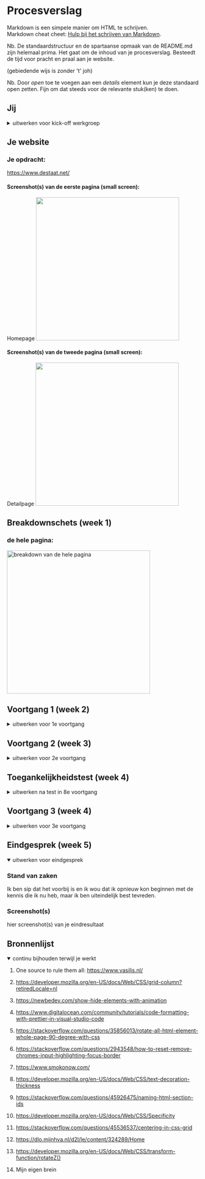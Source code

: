 # Procesverslag
Markdown is een simpele manier om HTML te schrijven.  
Markdown cheat cheet: [Hulp bij het schrijven van Markdown](https://github.com/adam-p/markdown-here/wiki/Markdown-Cheatsheet).

Nb. De standaardstructuur en de spartaanse opmaak van de README.md zijn helemaal prima. Het gaat om de inhoud van je procesverslag. Besteedt de tijd voor pracht en praal aan je website.

(gebiedende wijs is zonder 't' joh)

Nb. Door *open* toe te voegen aan een *details* element kun je deze standaard open zetten. Fijn om dat steeds voor de relevante stuk(ken) te doen.





## Jij

<details>
<summary>uitwerken voor kick-off werkgroep</summary>

### Auteur:
Eva Boogaard

#### Je startniveau:
Rood

#### Je focus:
Surface Plane

</details>





## Je website

### Je opdracht:
https://www.destaat.net/

#### Screenshot(s) van de eerste pagina (small screen): 
Homepage 
<img src="images/procesverslag/destaat1.png" width="375px" alt="">

#### Screenshot(s) van de tweede pagina (small screen):
Detailpage
<img src="images/procesverslag/destaat2.png" width="375px" alt="">
 
</details>



## Breakdownschets (week 1)

### de hele pagina: 
<img src="images/procesverslag/breakdownschets.png" width="375px" alt="breakdown van de hele pagina">

</details>





## Voortgang 1 (week 2)

<details>
<summary>uitwerken voor 1e voortgang</summary>

### Stand van zaken
Het ging best wel goed, ik had moeite met javascript & beetje met height en width, maar ben er wel uitgekomen.
<img src="images/procesverslag/screenshot1.png" width="210px" alt="breakdown van de hele pagina">
<img src="images/procesverslag/screenshot2.png" width="210px" alt="breakdown van de hele pagina">
<img src="images/procesverslag/screenshot3.png" width="210px" alt="breakdown van de hele pagina">

### Agenda voor meeting
samen met je groepje opstellen

| Heba           | Eva                | student 3    | student 4        |
| ---            | ---                | ---          | ---              |
| nav met javascr| javascript doet    | breakdown    | en dan ik dat    |
| en dat ook nog | het niet op github | schetsbestand| dit wil ik zeker |
| ...            |                    | te groot     | ...              |


### Verslag van meeting
hier na afloop snel de uitkomsten van de meeting vastleggen

- punt 1
- punt 2
- nog een punt
- ...

</details>





## Voortgang 2 (week 3)

<details>
<summary>uitwerken voor 2e voortgang</summary>

### Stand van zaken
Ik heb gestruggled met het stuk aan het begin, met de 3 singles, deze heb ik eerst van flexbox naar grid omgezet maar toen toch weer niet, ik kwam er later pas achter dat als je met JS een class toevoegt, deze pas de vorige waarde overschrijft als je een net zo specifieke selector aanroept. Maar met bloed, zweet en tranen ben ik er wel uitgekomen. 

Ik heb gespeeld met media queries, ik ben begonnen met het responsive maken van een aantal elementen en ik heb een dark-mode toegevoegd. Ook heb ik geprobeerd een beginnetje te maken met de toegankelijkheid van de website, maar daar valt nog veel te halen.

<img src="images/procesverslag/week3_1.png" width="210px" alt="breakdown van de hele pagina">
<img src="images/procesverslag/week3_2.png" width="210px" alt="breakdown van de hele pagina">
<img src="images/procesverslag/week3_3.png" width="210px" alt="breakdown van de hele pagina">


### Agenda voor meeting
samen met je groepje opstellen

| student 1      | student 2          | student 3    | student 4        |
| ---            | ---                | ---          | ---              |
| dit bespreken  | en dit             | en ik dit    | en dan ik dat    |
| en dat ook nog | dit als er tijd is | nog een punt | dit wil ik zeker |
| ...            | ...                | ...          | ...              |


### Verslag van meeting
hier na afloop snel de uitkomsten van de meeting vastleggen

- Zaid en Sasja zijn toppers en ze verdienen allebei een raise
- Zaid kwam met het punt dat de heading-levels als een soort receptenboek zijn: H1 is de titel van het recept, H2 de ingrediëntenlijst, H3 de benodigdheden, etc.etc. dus dat heb ik aangepast.
- Het was gezellig en we hadden thee. #BestieVibes

</details>





## Toegankelijkheidstest (week 4)

<details>
<summary>uitwerken na test in 8e voortgang</summary>

### Bevindingen
Lijst met je bevindingen die in de test naar voren kwamen:

#### Er moet een high contrast mode komen
In de werkgroep heb ik ondervonden dat sommige elementen in de site geen hoog genoeg contrast hebben, dat had ik niet zo door aangezien mijn ogen nog prima werken.

Dit kan gefixt worden d.m.v. een media query waarin de root kleurtjes aangepast worden.


#### Heading levels werken niet zoals Zaid ze beschrijft
Technisch gezien hoort het zo te werken dat als je een H1 in een section zet - deze zich onderscheidt van de andere H1. Bij het gebruik van een screenreader is er echter geen touw aan vast te knopen, het is pure chaos, help.

Ik moet kortgezegd alle heading levels weer aanpassen naar hoe ze eerst waren - dus hierarchie gebaseerd op hoe belangrijk de headings zijn.

#### Links worden niet goed voorgelezen
Sommige linkjes worden met gebruik van de screenreader niet goed voorgelezen omdat ik dacht dat ik lekker semantisch bezig was maar dat viel heerlijk tegen.

Ik heb nu geen tijd meer om zo'n groot deel van mijn code te herschrijven, helaas, maar in de toekomst zal ik de screenreader veel meer in mijn achterhoofd houden terwijl ik aan het werk ben en zal ik deze testen, net zoals ik mijn website constant aan het testen ben. Op deze manier zal je niet last-minute nog voor verrassingen komen te staan.

#### Tabindex = not gr8
Ik had in eerste instantie gebruik gemaakt van tabindex, omdat ik dacht 'wauwie wat handig' maar dat was een stuk minder 'wauwie wat handig' en meer een niet-werkende lifehack. 

Dus ik heb maar heel snel al mijn tabindex-jes uit de html geknald, want die hebben daar niets te zoeken.

</details>





## Voortgang 3 (week 4)

<details>
<summary>uitwerken voor 3e voortgang</summary>

### Stand van zaken
Eerlijk, ik ben gewoon aan het chillen. No stress. Only vibes. <3


### Agenda voor meeting
Heba -> vraag over tabben en a tags
Maily -> vraag over responsiveness
Eva -> hoe uitgebreid moet alt tekst zijn? En hoe groot/klein moet een scherm kunnen zijn?


### Verslag van meeting
Alt tekst weglaten behalve als de image een link is -> anders wordt de link niet duidelijk voorgelezen.
240px zou keihard zijn maar 320px is een gangbaar formaat. Grote schermen zijn lastig. Maar niet persé fout te doen, volgens mij.

</details>





## Eindgesprek (week 5)

<details open>
<summary>uitwerken voor eindgesprek</summary>

### Stand van zaken
Ik ben sip dat het voorbij is en ik wou dat ik opnieuw kon beginnen met de kennis die ik nu heb, maar ik ben uiteindelijk best tevreden.

### Screenshot(s)

hier screenshot(s) van je eindresultaat

</details>





## Bronnenlijst

<details open>
<summary>continu bijhouden terwijl je werkt</summary>

1. One source to rule them all: https://www.vasilis.nl/


2. https://developer.mozilla.org/en-US/docs/Web/CSS/grid-column?retiredLocale=nl
3. https://newbedev.com/show-hide-elements-with-animation
4. https://www.digitalocean.com/community/tutorials/code-formatting-with-prettier-in-visual-studio-code
5. https://stackoverflow.com/questions/35856013/rotate-all-html-element-whole-page-90-degree-with-css
6. https://stackoverflow.com/questions/2943548/how-to-reset-remove-chromes-input-highlighting-focus-border
7. https://www.smokonow.com/
8. https://developer.mozilla.org/en-US/docs/Web/CSS/text-decoration-thickness
9. https://stackoverflow.com/questions/45926475/naming-html-section-ids
10. https://developer.mozilla.org/en-US/docs/Web/CSS/Specificity
11. https://stackoverflow.com/questions/45536537/centering-in-css-grid
12. https://dlo.mijnhva.nl/d2l/le/content/324289/Home
13. https://developer.mozilla.org/en-US/docs/Web/CSS/transform-function/rotateZ()
14. Mijn eigen brein

</details>